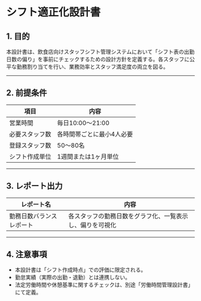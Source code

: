 # シフト適正化設計書

## 1. 目的

本設計書は、飲食店向けスタッフシフト管理システムにおいて「シフト表の出勤日数の偏り」を事前にチェックするための設計方針を定義する。各スタッフに公平な勤務割り当てを行い、業務効率とスタッフ満足度の両立を図る。

---

## 2. 前提条件

| 項目      | 内容            |
| ------- | ------------- |
| 営業時間    | 毎日10:00〜21:00 |
| 必要スタッフ数 | 各時間帯ごとに最小4人必要 |
| 登録スタッフ数 | 50〜80名        |
| シフト作成単位 | 1週間または1ヶ月単位   |

---


## 3. レポート出力

| レポート名        | 内容                      |
| ------------ | ----------------------- |
| 勤務日数バランスレポート | 各スタッフの勤務日数をグラフ化、一覧表示し、偏りを可視化 |

---

## 4. 注意事項

* 本設計書は「シフト作成時点」での評価に限定される。
* 勤怠実績（実際の出勤・退勤）とは連携しない。
* 法定労働時間や休憩基準に関するチェックは、別途「労働時間管理設計書」にて定義。
